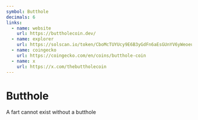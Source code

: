 ```yaml
---
symbol: Butthole
decimals: 6
links:
  - name: website
    url: https://buttholecoin.dev/
  - name: explorer
    url: https://solscan.io/token/CboMcTUYUcy9E6B3yGdFn6aEsGUnYV6yWeoeukw6pump
  - name: coingecko
    url: https://coingecko.com/en/coins/butthole-coin
  - name: x
    url: https://x.com/thebuttholecoin
---
```


# Butthole

A fart cannot exist without a butthole
